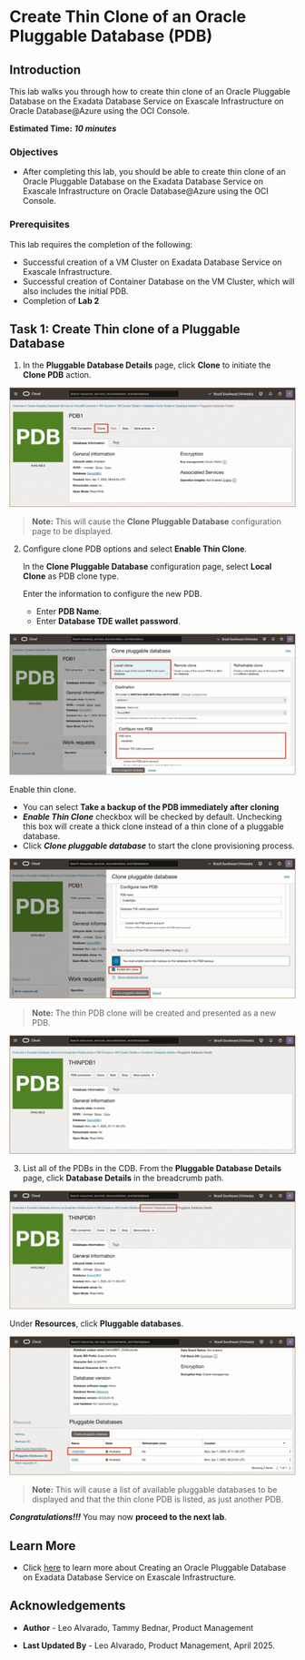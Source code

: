 # Create Thin Clone of an Oracle Pluggable Database (PDB) 

## Introduction

This lab walks you through how to create thin clone of an Oracle Pluggable Database on the Exadata Database Service on Exascale Infrastructure on Oracle Database@Azure using the OCI Console.
 

**Estimated Time:** ***10 minutes***

### **Objectives**

-   After completing this lab, you should be able to create thin clone of an Oracle Pluggable Database on the Exadata Database Service on Exascale Infrastructure on Oracle Database@Azure using the OCI Console. 


### **Prerequisites**

This lab requires the completion of the following:

* Successful creation of a VM Cluster on Exadata Database Service on Exascale Infrastructure.
* Successful creation of Container Database on the VM Cluster, which will also includes the initial PDB.
* Completion of **Lab 2**

## Task 1: Create Thin clone of a Pluggable Database


1. In the **Pluggable Database Details** page, click **Clone** to initiate the **Clone PDB** action.

![Initiate Clone Pluggable Database Action](./images/click-clone-pdb.png "Initiate Clone Pluggable Database Action")

   > **Note:** This will cause the **Clone Pluggable Database** configuration page to be displayed.

2. Configure clone PDB options and select **Enable Thin Clone**.

   In the **Clone Pluggable Database** configuration page, select **Local Clone** as PDB clone type.

   Enter the information to configure the new PDB.

   * Enter **PDB Name**.
   * Enter **Database TDE wallet password**.

![Initiate Clone Pluggable Database Action](./images/clone-pdb-local.png "Initiate Clone Pluggable Database Action")

   Enable thin clone.
   * You can select **Take a backup of the PDB immediately after cloning**
   * ***Enable Thin Clone*** checkbox will be checked by default. Unchecking this box will create a thick clone instead of a thin clone of a pluggable database.
   * Click ***Clone pluggable database*** to start the clone provisioning process.

![Configure Clone options and check box to Enable Thin Clone](./images/enable-thin-clone.png "Configure Clone options and check box to Enable Thin Clone")

   > **Note:** The thin PDB clone will be created and presented as a new PDB.
   
![New Thin Clone PDB Details page](./images/thin-clone-available.png " ")

3. List all of the PDBs in the CDB. From the **Pluggable Database Details** page, click **Database Details** in the breadcrumb path.

![New Thin Clone PDB Details page](./images/cdb-details-path.png " ")

   Under **Resources**, click **Pluggable databases**.

![New Thin Clone PDB Details page](./images/list-of-pdb.png " ")

   > **Note:** This will cause a list of available pluggable databases to be displayed and that the thin clone PDB is listed, as just another PDB.
    
    
***Congratulations!!!*** You may now **proceed to the next lab**. 


## Learn More

* Click [here](https://docs.public.oneportal.content.oci.oraclecloud.com/en-us/iaas/exadata/doc/ecc-create-first-db.html) to learn more about Creating an Oracle Pluggable Database on Exadata Database Service on Exascale Infrastructure.


## Acknowledgements

* **Author** - Leo Alvarado, Tammy Bednar, Product Management

* **Last Updated By** - Leo Alvarado, Product Management, April 2025.
